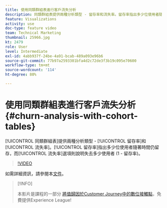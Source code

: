 ```yaml
---
title: 使用同類群組表進行客戶流失分析
description: 同類群組表提供兩種分析類型 - 留存率和流失率。留存率指出多少位使用者隨著時間仍留存，而流失率選項則說明失去多少使用者 (1 - 留存率)。
feature: Visualizations
activity: use
doc-type: feature video
team: Technical Marketing
thumbnail: 25966.jpg
kt: 2479
role: User
level: Intermediate
exl-id: 4abb937f-24be-4a91-bcab-489a093e96b6
source-git-commit: 77b97a2593301bfa4d2c72de3f3b19c095e70600
workflow-type: tm+mt
source-wordcount: '114'
ht-degree: 80%

---
```


# 使用同類群組表進行客戶流失分析 {#churn-analysis-with-cohort-tables}

[!UICONTROL 同類群組表]提供兩種分析類型 - [!UICONTROL 留存率]和[!UICONTROL 流失率]。[!UICONTROL 留存率]指出多少位使用者隨著時間仍留存，而[!UICONTROL 流失率]選項則說明失去多少使用者 (1 - 留存率)。

>[!VIDEO](https://video.tv.adobe.com/v/25966/?quality=12)

如需詳細資訊，請參閱本[文件](https://experienceleague.adobe.com/docs/analytics/analyze/analysis-workspace/visualizations/cohort-table/cohort-analysis.html?lang=zh-Hant)。

>[!INFO]
>
> 本影片是課程的一部分 [將值歸因於Customer Journey中的數位接觸點](https://experienceleague.adobe.com/?recommended=Analytics-U-1-2020.2)，免費提供Experience League!
